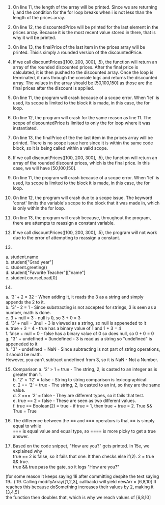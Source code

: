 1. On line 11, the length of the array will be printed. Since we are returning i, and the condition for the for loop breaks when i is not 
less than the length of the prices array.

2. On line 12, the discountedPrice will be printed for the last element in the prices array.
Because it is the most recent value stored in there, that is why it will be printed.

3. On line 13, the finalPrice of the last item in the prices array will be printed. Thisis simply 
a rounded version of the discountedPrice.

4. If we call discountPrices([100, 200, 300], .5), the function will return an array of the rounded
discounted prices. After the final price is calculated, it is then pushed to the discounted array.
Once the loop is terminated, it runs through the console logs and returns the discounted array. 
The values in the array should be [50,100,150] as those are the final prices after the 
discount is applied.

5. On line 11, the program will crash because of a scope error. When 'let' is used, its scope is 
limited to the block it is made, in this case, the for loop.

6. On line 12, the program will crash for the same reason as line 11. The scope of 
discountedPrice is limited to only the for loop where it was instantiated.

7. On line 13, the finalPrice of the the last item in the prices array will be printed. There is
no scope issue here since it is within the same code block, so it is being called within a valid scope.

8. If we call discountPrices([100, 200, 300], .5), the function will return an array of the rounded 
discount prices, which is the final price. In this case, we will have [50,100,150].

9. On line 11, the program will crash because of a scope error. When 'let' is used, its scope is 
limited to the block it is made, in this case, the for loop.

10. On line 12, the program will crash due to a scope issue. The keyword 'const' limits
the variable's scope to the block that it was made in, which is only within the for loop.

11. On line 13, the program will crash because, throughout the program, there are attempts to
reassign a constant variable. 

12. If we call discountPrices([100, 200, 300], .5), the program will not work due to the error of 
attempting to reassign a constant.

13. 
a. student.name \
b. student["Grad year"] \
c. student.greeting() \
d. student["Favorite Teacher"]["name"] \
e. student.courseLoad[0]

14.
a. '3’ + 2 = 32 - When adding it, it reads the 3 as a string and simply appends the 2 to it. \
b. '3’ - 2 = 1 - Since substracting is not accepted for strings, 3 is seen as a number, math is done. \
c.  3 + null = 3 -  null is 0, so 3 + 0 = 3 \
d. '3' + null = 3null - 3 is viewed as a string, so null is appeneded to it \
e. true + 3 = 4 - true has a binary value of 1 and 1 + 3 = 4 \
f. false + null = 0 - false has a binary value of 0 so does null, so 0 + 0 = 0 \
g. "3" + undefined = 3undefined -  3 is read as a string so "undefined" is appeneded to it \
h. "3" - undefined = NaN - Since subtracting is not part of string operations, it should be math. \
However, you can't subtract undefined from 3, so it is NaN - Not a Number. 

15. Comparison
a. '2' > 1 = true - The string, 2, is casted to an integer as is greater than 1. \
b. '2' < '12' = false - String to string comparison is lexicographical. \
c. 2 == '2' = true - The string, 2, is casted to an int, so they are the same value. \
d. 2 === '2' = false - They are different types, so it fails that test. \
e. true == 2 = false - These are seen as two different values. \
f. true == Boolean(2) = true - if true = 1, then true + true = 2. True && True = True 

16. The difference between the == and === operators is that == is simply equal to while \
 === is equal value and equal type, so ==== is more picky to get a true answer. 

17. Based on the code snippet, "How are you?" gets printed. In 15e, we explained why \
 true == 2 is false, so it fails that one. It then checks else if(2). 2 = true && true. \
 true && true pass the gate, so it logs "How are you?"
 
 (for some reason it keeps saying 18 after committing despite the text saying 19...)
 19. Calling modifyArray([1,2,3], callback) will yield newArr = [6,8,10]
 It reaches this because doSomething increases their values by 2, making it [3,4,5] \
 the function then doubles that, which is why we reach values of [6,8,10]
